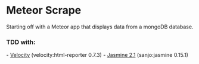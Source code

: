 <h1>Meteor Scrape</h1>

Starting off with a Meteor app that displays data from a mongoDB database.

<h3>TDD with:</h3>
- <a href="http://velocity.meteor.com/">Velocity</a> (velocity:html-reporter 0.7.3)
- <a href="https://atmospherejs.com/sanjo/jasmine">Jasmine 2.1</a> (sanjo:jasmine 0.15.1)